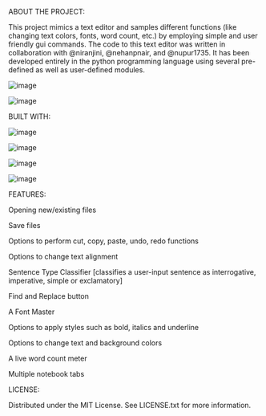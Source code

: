 ABOUT THE PROJECT:

This project mimics a text editor and samples different functions (like changing text colors, fonts, word count, etc.) by employing simple and user friendly gui commands. The code to this text editor was written in collaboration with @niranjini, @nehanpnair, and @nupur1735. It has been developed entirely in the python programming language using several pre-defined as well as user-defined modules.

![image](https://github.com/user-attachments/assets/8527c089-b785-4162-aeff-f2fd8623d377)

![image](https://github.com/user-attachments/assets/4530d221-2d7f-4854-8640-8827b1a074d2)

BUILT WITH:

![image](https://github.com/user-attachments/assets/404071e9-0e01-43c0-a6c6-c36acfec68b3)

![image](https://github.com/user-attachments/assets/930173cb-1d81-4710-bcb5-9235f350e9b9)

![image](https://github.com/user-attachments/assets/052449a9-16b7-4772-8a50-60a4fef34f4c)

![image](https://github.com/user-attachments/assets/5d8843f9-f57e-4ab9-8ec7-3e12e1e515b7)

FEATURES:

Opening new/existing files

Save files

Options to perform cut, copy, paste, undo, redo functions

Options to change text alignment

Sentence Type Classifier [classifies a user-input sentence as interrogative, imperative, simple or exclamatory]

Find and Replace button

A Font Master

Options to apply styles such as bold, italics and underline

Options to change text and background colors

A live word count meter

Multiple notebook tabs

LICENSE:

Distributed under the MIT License. See LICENSE.txt for more information.





